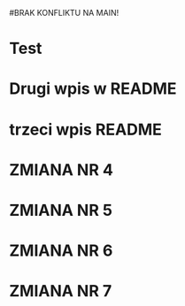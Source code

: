 #BRAK KONFLIKTU NA MAIN!

# Test

# Drugi wpis w README

# trzeci wpis README

# ZMIANA NR 4

# ZMIANA NR 5

# ZMIANA NR 6  

# ZMIANA NR 7                      
